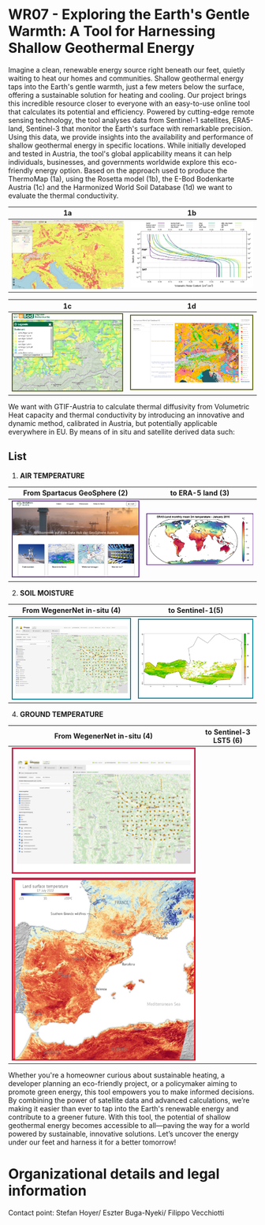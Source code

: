 # WR07 - Exploring the Earth's Gentle Warmth: A Tool for Harnessing Shallow Geothermal Energy

Imagine a clean, renewable energy source right beneath our feet, quietly waiting to heat our homes and communities. Shallow geothermal energy taps into the Earth's gentle warmth, just a few meters below the surface, offering a sustainable solution for heating and cooling. Our project brings this incredible resource closer to everyone with an easy-to-use online tool that calculates its potential and efficiency.
Powered by cutting-edge remote sensing technology, the tool analyses data from Sentinel-1 satellites, ERA5-land, Sentinel-3 that monitor the Earth's surface with remarkable precision. Using this data, we provide insights into the availability and performance of shallow geothermal energy in specific locations. While initially developed and tested in Austria, the tool's global applicability means it can help individuals, businesses, and governments worldwide explore this eco-friendly energy option.
Based on the approach used to produce the ThermoMap (1a), using the Rosetta model (1b), the E-Bod Bodenkarte Austria (1c) and the Harmonized World Soil Database (1d) we want to evaluate the thermal conductivity.

| 1a | 1b |
|---------|---------|
|![1a](https://raw.githubusercontent.com/GTIF-Austria/public-narratives/89ccf548a7f4bfb3a4e3d03216ff138e89984157/assets/vecfil/thermo-1739878490080.png) | ![1b](https://raw.githubusercontent.com/GTIF-Austria/public-narratives/86c1a03447ae0f9e0e6ff49ee2f4a78b933ff906/assets/vecfil/rosettamod-1739878518386.png)  |

| 1c | 1d |
|---------|---------|
| ![1c](https://raw.githubusercontent.com/GTIF-Austria/public-narratives/d895a77214437fba83e93d99f3fff5bf088d4cf2/assets/vecfil/soilmapat-1739878747518.png) | ![1d](https://raw.githubusercontent.com/GTIF-Austria/public-narratives/dde26e672cdf75b7fd7f1d626c66f466b477ebf5/assets/vecfil/soilmapeu-1739878793301.png) |





We want with GTIF-Austria to calculate thermal diffusivity from Volumetric Heat capacity and thermal conductivity by introducing an innovative and dynamic method, calibrated in Austria, but potentially applicable everywhere in EU.
By means of in situ and satellite derived data such:










## List <!--{ as="div" }-->
1. **AIR TEMPERATURE**

| From Spartacus GeoSphere (2) | to ERA-5 land (3) |
|---------|---------|
|![2](https://raw.githubusercontent.com/GTIF-Austria/public-narratives/1da48938c24128a7d9c39c59a4b85bf99f736e22/assets/vecfil/spartacus-1739879613282.png) |![3](https://raw.githubusercontent.com/GTIF-Austria/public-narratives/78349f76d42d90446a1f6a45fb670344d4d10735/assets/vecfil/era5-1739879688349.png) |

2. **SOIL MOISTURE**

| From WegenerNet in-situ (4)              | to Sentinel-1(5)  |
|---------|---------|
|![4](https://raw.githubusercontent.com/GTIF-Austria/public-narratives/7c7dcec115ea704ae852fdcc081855593911470a/assets/vecfil/soilmoist-1739880092747.png) |![5](https://raw.githubusercontent.com/GTIF-Austria/public-narratives/e3c4d81613560ea9cded77e4335919b0d652e748/assets/vecfil/s1-1739880121210.png) |

4. **GROUND TEMPERATURE** 

| From WegenerNet in-situ (4)   | to Sentinel-3 LST5 (6)  |
|---------|---------|
|![](https://raw.githubusercontent.com/GTIF-Austria/public-narratives/78916c67e278260e99996ee495af0ce4fe12053f/assets/vecfil/groundT-1739880261693.png) |
![](https://raw.githubusercontent.com/GTIF-Austria/public-narratives/95a1e67a7a0b7a39c454f623ebf480f89eccbc40/assets/vecfil/s3-1739880316634.png) |



Whether you're a homeowner curious about sustainable heating, a developer planning an eco-friendly project, or a policymaker aiming to promote green energy, this tool empowers you to make informed decisions. By combining the power of satellite data and advanced calculations, we’re making it easier than ever to tap into the Earth's renewable energy and contribute to a greener future.
With this tool, the potential of shallow geothermal energy becomes accessible to all—paving the way for a world powered by sustainable, innovative solutions. Let’s uncover the energy under our feet and harness it for a better tomorrow!

# Organizational details and legal information




Contact point: Stefan Hoyer/ Eszter Buga-Nyeki/ Filippo Vecchiotti